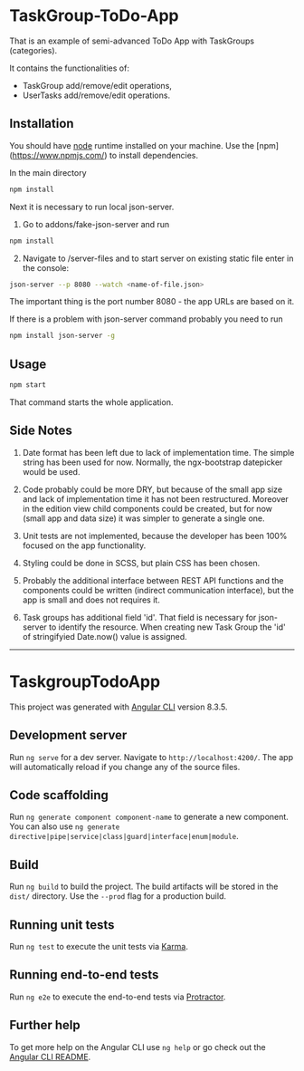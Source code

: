 # TaskGroup-ToDo-App

That is an example of semi-advanced ToDo App with TaskGroups (categories).

It contains the functionalities of:
- TaskGroup add/remove/edit operations,
- UserTasks add/remove/edit operations.

## Installation

You should have [node](https://nodejs.org/en/download/) runtime installed on your machine.
Use the [npm] (https://www.npmjs.com/) to install dependencies.

In the main directory

```bash
npm install
```

Next it is necessary to run local json-server.

1. Go to addons/fake-json-server and run

```bash
npm install
```

2. Navigate to /server-files and to start server on existing static file enter in the console:

```bash
json-server --p 8080 --watch <name-of-file.json>
```
The important thing is the port number 8080 - the app URLs are based on it.

If there is a problem with json-server command probably you need to run

```bash
npm install json-server -g
```

## Usage

```bash
npm start
```

That command starts the whole application.

## Side Notes

1. Date format has been left due to lack of implementation time. The simple string has been used for now.
	Normally, the ngx-bootstrap datepicker would be used.

2. Code probably could be more DRY, but because of the small app size and lack of implementation time it has not been restructured.
	Moreover in the edition view child components could be created, but for now (small app and data size) it was simpler to generate a single one.

3. Unit tests are not implemented, because the developer has been 100% focused on the app functionality.

4. Styling could be done in SCSS, but plain CSS has been chosen.

5. Probably the additional interface between REST API functions and the components could be written (indirect communication interface),
	but the app is small and does not requires it.
	
6. Task groups has additional field 'id'. That field is necessary for json-server to identify the resource.
	When creating new Task Group the 'id' of stringifyied Date.now() value is assigned.

------------------------------------------

# TaskgroupTodoApp

This project was generated with [Angular CLI](https://github.com/angular/angular-cli) version 8.3.5.

## Development server

Run `ng serve` for a dev server. Navigate to `http://localhost:4200/`. The app will automatically reload if you change any of the source files.

## Code scaffolding

Run `ng generate component component-name` to generate a new component. You can also use `ng generate directive|pipe|service|class|guard|interface|enum|module`.

## Build

Run `ng build` to build the project. The build artifacts will be stored in the `dist/` directory. Use the `--prod` flag for a production build.

## Running unit tests

Run `ng test` to execute the unit tests via [Karma](https://karma-runner.github.io).

## Running end-to-end tests

Run `ng e2e` to execute the end-to-end tests via [Protractor](http://www.protractortest.org/).

## Further help

To get more help on the Angular CLI use `ng help` or go check out the [Angular CLI README](https://github.com/angular/angular-cli/blob/master/README.md).

